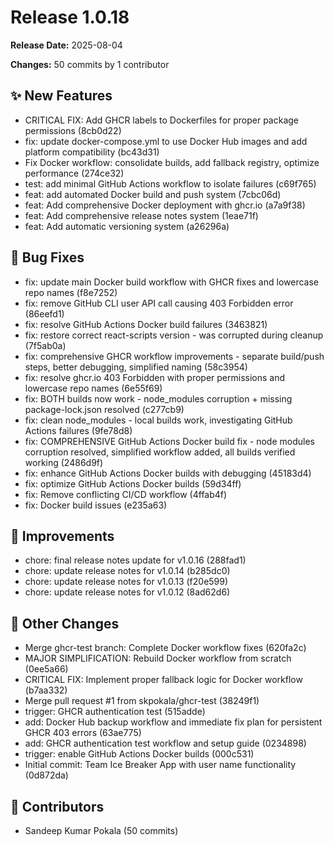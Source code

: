 # Release 1.0.18

**Release Date:** 2025-08-04

**Changes:** 50 commits by 1 contributor

## ✨ New Features

- CRITICAL FIX: Add GHCR labels to Dockerfiles for proper package permissions (8cb0d22)
- fix: update docker-compose.yml to use Docker Hub images and add platform compatibility (bc43d31)
- Fix Docker workflow: consolidate builds, add fallback registry, optimize performance (274ce32)
- test: add minimal GitHub Actions workflow to isolate failures (c69f765)
- feat: add automated Docker build and push system (7cbc06d)
- feat: Add comprehensive Docker deployment with ghcr.io (a7a9f38)
- feat: Add comprehensive release notes system (1eae71f)
- feat: Add automatic versioning system (a26296a)

## 🐛 Bug Fixes

- fix: update main Docker build workflow with GHCR fixes and lowercase repo names (f8e7252)
- fix: remove GitHub CLI user API call causing 403 Forbidden error (86eefd1)
- fix: resolve GitHub Actions Docker build failures (3463821)
- fix: restore correct react-scripts version - was corrupted during cleanup (7f5ab0a)
- fix: comprehensive GHCR workflow improvements - separate build/push steps, better debugging, simplified naming (58c3954)
- fix: resolve ghcr.io 403 Forbidden with proper permissions and lowercase repo names (6e55f69)
- fix: BOTH builds now work - node_modules corruption + missing package-lock.json resolved (c277cb9)
- fix: clean node_modules - local builds work, investigating GitHub Actions failures (9fe78d8)
- fix: COMPREHENSIVE GitHub Actions Docker build fix - node modules corruption resolved, simplified workflow added, all builds verified working (2486d9f)
- fix: enhance GitHub Actions Docker builds with debugging (45183d4)
- fix: optimize GitHub Actions Docker builds (59d34ff)
- fix: Remove conflicting CI/CD workflow (4ffab4f)
- fix: Docker build issues (e235a63)

## 🚀 Improvements

- chore: final release notes update for v1.0.16 (288fad1)
- chore: update release notes for v1.0.14 (b285dc0)
- chore: update release notes for v1.0.13 (f20e599)
- chore: update release notes for v1.0.12 (8ad62d6)

## 🔧 Other Changes

- Merge ghcr-test branch: Complete Docker workflow fixes (620fa2c)
- MAJOR SIMPLIFICATION: Rebuild Docker workflow from scratch (0ee5a66)
- CRITICAL FIX: Implement proper fallback logic for Docker workflow (b7aa332)
- Merge pull request #1 from skpokala/ghcr-test (38249f1)
- trigger: GHCR authentication test (515adde)
- add: Docker Hub backup workflow and immediate fix plan for persistent GHCR 403 errors (63ae775)
- add: GHCR authentication test workflow and setup guide (0234898)
- trigger: enable GitHub Actions Docker builds (000c531)
- Initial commit: Team Ice Breaker App with user name functionality (0d872da)

## 👥 Contributors

- Sandeep Kumar Pokala (50 commits)

